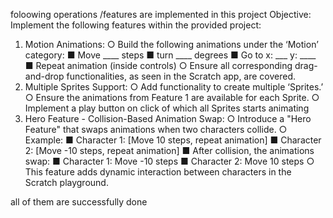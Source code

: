 foloowing operations /features are implemented in this project
Objective: Implement the following features within the provided project:
1. Motion Animations:
○ Build the following animations under the ‘Motion’ category:
■ Move ____ steps
■ turn ____ degrees
■ Go to x: ___ y: ____
■ Repeat animation (inside controls)
○ Ensure all corresponding drag-and-drop functionalities, as seen in the
Scratch app, are covered.
2. Multiple Sprites Support:
○ Add functionality to create multiple ‘Sprites.’
○ Ensure the animations from Feature 1 are available for each Sprite.
○ Implement a play button on click of which all Sprites starts animating
3. Hero Feature - Collision-Based Animation Swap:
○ Introduce a "Hero Feature" that swaps animations when two characters
collide.
○ Example:
■ Character 1: [Move 10 steps, repeat animation]
■ Character 2: [Move -10 steps, repeat animation]
■ After collision, the animations swap:
■ Character 1: Move -10 steps
■ Character 2: Move 10 steps
○ This feature adds dynamic interaction between characters in the Scratch
playground.

all of them are successfully done 
